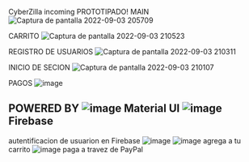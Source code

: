 CyberZilla incoming
PROTOTIPADO!
MAIN
![Captura de pantalla 2022-09-03 205709](https://user-images.githubusercontent.com/98350223/188340962-0b4a9236-436c-4938-a5b1-0ec0e33a84f8.png)


CARRITO
![Captura de pantalla 2022-09-03 210523](https://user-images.githubusercontent.com/98350223/188340978-b45a4762-ed9e-4654-9247-b6322585c742.png)


REGISTRO DE USUARIOS
![Captura de pantalla 2022-09-03 210311](https://user-images.githubusercontent.com/98350223/188340998-ee75921b-4bac-41e1-8726-8afdba2ac39b.png)


INICIO DE SECION 
![Captura de pantalla 2022-09-03 210107](https://user-images.githubusercontent.com/98350223/188341010-675a8323-a19c-47e3-bc7c-f6fb28d3fdf3.png)


PAGOS
![image](https://user-images.githubusercontent.com/98350223/188341234-88c3d460-04c7-4207-b7b6-e68cc44cf3d5.png)


POWERED BY 
![image](https://user-images.githubusercontent.com/98350223/188341446-28b0011d-84bb-44eb-83d4-f3c368874cd6.png)
Material UI
![image](https://user-images.githubusercontent.com/98350223/188341470-a02c54bd-3b82-4538-a0b7-be97b83c7d23.png)
Firebase
------------------------------------------------------------------------------------------------------------
autentificacion de usuarion en Firebase
![image](https://user-images.githubusercontent.com/98350223/189005439-dae59b51-9ba1-4329-8450-ecc196400f27.png)
![image](https://user-images.githubusercontent.com/98350223/189008224-2d76f607-6884-45ae-9ecd-a21741d09091.png)
agrega a tu carrito
![image](https://user-images.githubusercontent.com/98350223/189008274-56ce3f01-aef3-4c0e-9b2f-526853931b15.png)
paga a travez de PayPal
